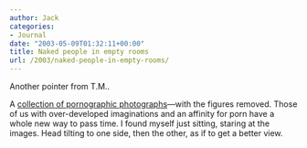 ```yaml
---
author: Jack
categories:
- Journal
date: "2003-05-09T01:32:11+00:00"
title: Naked people in empty rooms
url: /2003/naked-people-in-empty-rooms/
---
```


Another pointer from T.M..

A [collection of pornographic photographs][1]&#8212;with the figures removed. Those of us with over-developed imaginations and an affinity for porn have a whole new way to pass time. I found myself just sitting, staring at the images. Head tilting to one side, then the other, as if to get a better view.

 [1]: http://www.whitelead.com/jrh/ISPs/index.html